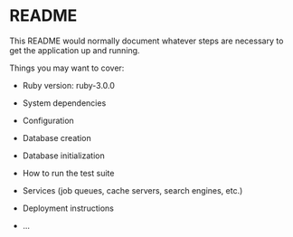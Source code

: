 # README

This README would normally document whatever steps are necessary to get the
application up and running.

Things you may want to cover:

* Ruby version: ruby-3.0.0

* System dependencies

* Configuration

* Database creation

* Database initialization

* How to run the test suite

* Services (job queues, cache servers, search engines, etc.)

* Deployment instructions

* ...
